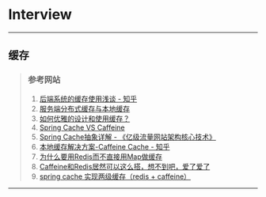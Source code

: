 # Interview

---
## 缓存
>### 参考网站
>1. [后端系统的缓存使用浅谈 - 知乎](https://zhuanlan.zhihu.com/p/32434005)
>2. [服务端分布式缓存与本地缓存](https://blog.csdn.net/haoxinqing9698/article/details/102465975)
>3. [如何优雅的设计和使用缓存？](https://juejin.cn/post/6844903665845665805)
>4. [Spring Cache VS Caffeine](https://www.cnblogs.com/Sinte-Beuve/p/12009885.html)
>5. [Spring Cache抽象详解 - 《亿级流量网站架构核心技术》](https://www.iteye.com/blog/jinnianshilongnian-2001040)
>6. [本地缓存解决方案-Caffeine Cache - 知乎](https://zhuanlan.zhihu.com/p/158424114)
>7. [为什么要用Redis而不直接用Map做缓存](https://www.cnblogs.com/treasury/p/13022344.html)
>8. [Caffeine和Redis居然可以这么搭，想不到吧，爱了爱了](https://mp.weixin.qq.com/s?__biz=Mzg5MjQ5MzY2Mg==&mid=2247484393&idx=1&sn=19f40ed53f7c57805594887ccd88676e)
>9. [spring cache 实现两级缓存（redis + caffeine）](https://my.oschina.net/dengfuwei/blog/1616221?p=1)
---